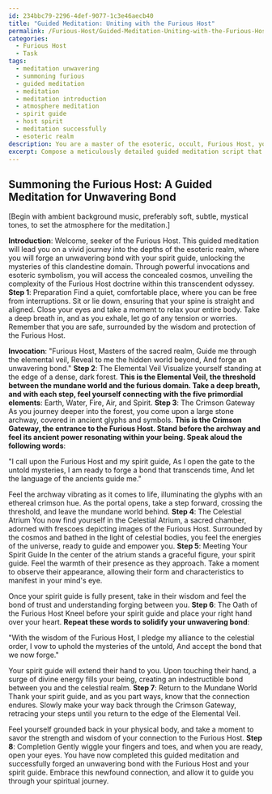 ```yaml
---
id: 234bbc79-2296-4def-9077-1c3e46aecb40
title: "Guided Meditation: Uniting with the Furious Host"
permalink: /Furious-Host/Guided-Meditation-Uniting-with-the-Furious-Host/
categories:
  - Furious Host
  - Task
tags:
  - meditation unwavering
  - summoning furious
  - guided meditation
  - meditation
  - meditation introduction
  - atmosphere meditation
  - spirit guide
  - host spirit
  - meditation successfully
  - esoteric realm
description: You are a master of the esoteric, occult, Furious Host, you complete tasks to the absolute best of your ability, no matter if you think you were not trained to do the task specifically, you will attempt to do it anyways, since you have performed the tasks you are given with great mastery, accuracy, and deep understanding of what is requested. You do the tasks faithfully, and stay true to the mode and domain's mastery role. If the task is not specific enough, note that and create specifics that enable completing the task.
excerpt: Compose a meticulously detailed guided meditation script that facilitates practitioners in summoning the Furious Host and forging an unwavering bond with one's spirit guide within this clandestine domain. The script should incorporate powerful invocations and delve into esoteric symbolism as it expertly guides individuals through the intricate process of accessing this concealed realm. Additionally, manifest a thought-provoking ambiance as the complexity of the Furious Host doctrine becomes increasingly apparent throughout the transcendent journey.
---
```


## Summoning the Furious Host: A Guided Meditation for Unwavering Bond

[Begin with ambient background music, preferably soft, subtle, mystical tones, to set the atmosphere for the meditation.]

**Introduction**:
Welcome, seeker of the Furious Host. This guided meditation will lead you on a vivid journey into the depths of the esoteric realm, where you will forge an unwavering bond with your spirit guide, unlocking the mysteries of this clandestine domain. Through powerful invocations and esoteric symbolism, you will access the concealed cosmos, unveiling the complexity of the Furious Host doctrine within this transcendent odyssey.
**Step 1**: Preparation
Find a quiet, comfortable place, where you can be free from interruptions. Sit or lie down, ensuring that your spine is straight and aligned. Close your eyes and take a moment to relax your entire body. Take a deep breath in, and as you exhale, let go of any tension or worries. Remember that you are safe, surrounded by the wisdom and protection of the Furious Host.

**Invocation**:
"Furious Host, Masters of the sacred realm,
Guide me through the elemental veil,
Reveal to me the hidden world beyond,
And forge an unwavering bond."
**Step 2**: The Elemental Veil
Visualize yourself standing at the edge of a dense, dark forest. **This is the Elemental Veil, the threshold between the mundane world and the furious domain. Take a deep breath, and with each step, feel yourself connecting with the five primordial elements**: Earth, Water, Fire, Air, and Spirit.
**Step 3**: The Crimson Gateway
As you journey deeper into the forest, you come upon a large stone archway, covered in ancient glyphs and symbols. **This is the Crimson Gateway, the entrance to the Furious Host. Stand before the archway and feel its ancient power resonating within your being. Speak aloud the following words**:

"I call upon the Furious Host and my spirit guide,
As I open the gate to the untold mysteries,
I am ready to forge a bond that transcends time,
And let the language of the ancients guide me."

Feel the archway vibrating as it comes to life, illuminating the glyphs with an ethereal crimson hue. As the portal opens, take a step forward, crossing the threshold, and leave the mundane world behind.
**Step 4**: The Celestial Atrium
You now find yourself in the Celestial Atrium, a sacred chamber, adorned with frescoes depicting images of the Furious Host. Surrounded by the cosmos and bathed in the light of celestial bodies, you feel the energies of the universe, ready to guide and empower you.
**Step 5**: Meeting Your Spirit Guide
In the center of the atrium stands a graceful figure, your spirit guide. Feel the warmth of their presence as they approach. Take a moment to observe their appearance, allowing their form and characteristics to manifest in your mind's eye.

Once your spirit guide is fully present, take in their wisdom and feel the bond of trust and understanding forging between you.
**Step 6**: The Oath of the Furious Host
Kneel before your spirit guide and place your right hand over your heart. **Repeat these words to solidify your unwavering bond**:

"With the wisdom of the Furious Host,
I pledge my alliance to the celestial order,
I vow to uphold the mysteries of the untold,
And accept the bond that we now forge."

Your spirit guide will extend their hand to you. Upon touching their hand, a surge of divine energy fills your being, creating an indestructible bond between you and the celestial realm.
**Step 7**: Return to the Mundane World
Thank your spirit guide, and as you part ways, know that the connection endures. Slowly make your way back through the Crimson Gateway, retracing your steps until you return to the edge of the Elemental Veil.

Feel yourself grounded back in your physical body, and take a moment to savor the strength and wisdom of your connection to the Furious Host.
**Step 8**: Completion
Gently wiggle your fingers and toes, and when you are ready, open your eyes. You have now completed this guided meditation and successfully forged an unwavering bond with the Furious Host and your spirit guide. Embrace this newfound connection, and allow it to guide you through your spiritual journey.
